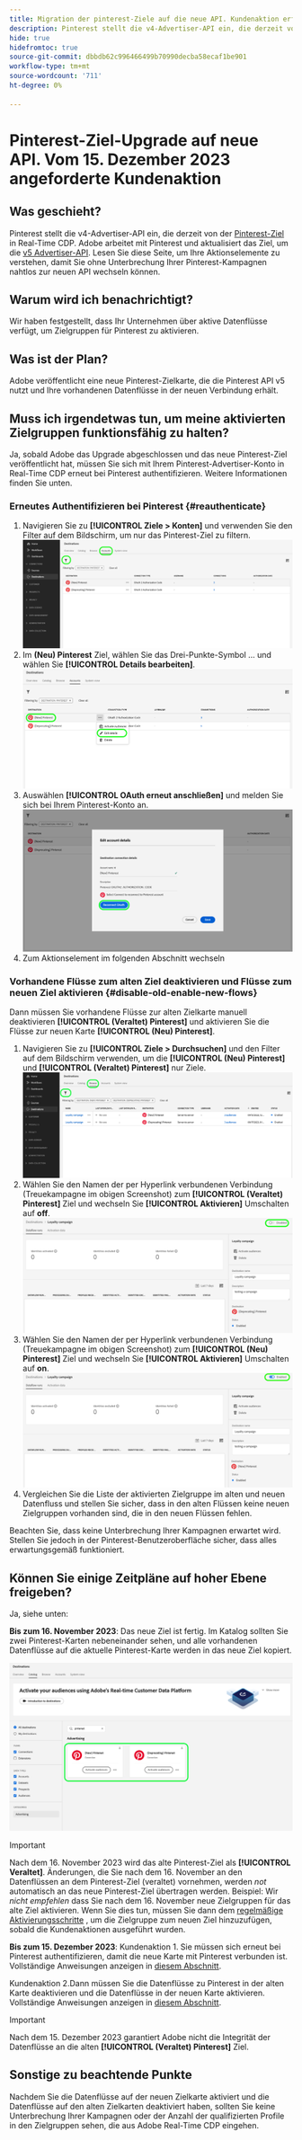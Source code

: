 ```yaml
---
title: Migration der pinterest-Ziele auf die neue API. Kundenaktion erforderlich.
description: Pinterest stellt die v4-Advertiser-API ein, die derzeit vom Pinterest-Ziel in Real-Time CDP verwendet wird. Machen Sie sich mit Ihren Aktionselementen vertraut, um ohne Unterbrechung Ihrer Pinterest-Kampagnen nahtlos zur neuen API zu wechseln.
hide: true
hidefromtoc: true
source-git-commit: dbbdb62c996466499b70990decba58ecaf1be901
workflow-type: tm+mt
source-wordcount: '711'
ht-degree: 0%

---
```


# Pinterest-Ziel-Upgrade auf neue API. Vom 15. Dezember 2023 angeforderte Kundenaktion

## Was geschieht?

Pinterest stellt die v4-Advertiser-API ein, die derzeit von der [Pinterest-Ziel](/help/destinations/catalog/advertising/pinterest.md) in Real-Time CDP. Adobe arbeitet mit Pinterest und aktualisiert das Ziel, um die [v5 Advertiser-API](https://developers.pinterest.com/docs/getting-started/migration/). Lesen Sie diese Seite, um Ihre Aktionselemente zu verstehen, damit Sie ohne Unterbrechung Ihrer Pinterest-Kampagnen nahtlos zur neuen API wechseln können.

## Warum wird ich benachrichtigt?

Wir haben festgestellt, dass Ihr Unternehmen über aktive Datenflüsse verfügt, um Zielgruppen für Pinterest zu aktivieren.

## Was ist der Plan?

Adobe veröffentlicht eine neue Pinterest-Zielkarte, die die Pinterest API v5 nutzt und Ihre vorhandenen Datenflüsse in der neuen Verbindung erhält.

## Muss ich irgendetwas tun, um meine aktivierten Zielgruppen funktionsfähig zu halten?

Ja, sobald Adobe das Upgrade abgeschlossen und das neue Pinterest-Ziel veröffentlicht hat, müssen Sie sich mit Ihrem Pinterest-Advertiser-Konto in Real-Time CDP erneut bei Pinterest authentifizieren. Weitere Informationen finden Sie unten.

### Erneutes Authentifizieren bei Pinterest {#reauthenticate}

1. Navigieren Sie zu **[!UICONTROL Ziele > Konten]** und verwenden Sie den Filter auf dem Bildschirm, um nur das Pinterest-Ziel zu filtern.
   ![Nur Pinterest-Konten filtern](/help/destinations/assets/catalog/advertising/pinterest-migration/filter-pinterest-acconts-only.png)
2. Im **(Neu) Pinterest** Ziel, wählen Sie das Drei-Punkte-Symbol ... und wählen Sie **[!UICONTROL Details bearbeiten]**.
   ![Details bearbeiten](/help/destinations/assets/catalog/advertising/pinterest-migration/edit-details-pinterest.png)
3. Auswählen **[!UICONTROL OAuth erneut anschließen]** und melden Sie sich bei Ihrem Pinterest-Konto an.
   ![Wählen Sie &quot;OAuth erneut verbinden&quot;aus.](/help/destinations/assets/catalog/advertising/pinterest-migration/reconnect-oauth-pinterest.png)
4. Zum Aktionselement im folgenden Abschnitt wechseln

### Vorhandene Flüsse zum alten Ziel deaktivieren und Flüsse zum neuen Ziel aktivieren {#disable-old-enable-new-flows}

Dann müssen Sie vorhandene Flüsse zur alten Zielkarte manuell deaktivieren **[!UICONTROL (Veraltet) Pinterest]** und aktivieren Sie die Flüsse zur neuen Karte **[!UICONTROL (Neu) Pinterest]**.

1. Navigieren Sie zu **[!UICONTROL Ziele > Durchsuchen]** und den Filter auf dem Bildschirm verwenden, um die **[!UICONTROL (Neu) Pinterest]** und **[!UICONTROL (Veraltet) Pinterest]** nur Ziele.
   ![Filtern von Pinterest-Datenflüssen nur auf der Registerkarte Durchsuchen](/help/destinations/assets/catalog/advertising/pinterest-migration/filter-pinterest-browse.png)
2. Wählen Sie den Namen der per Hyperlink verbundenen Verbindung (Treuekampagne im obigen Screenshot) zum **[!UICONTROL (Veraltet) Pinterest]** Ziel und wechseln Sie **[!UICONTROL Aktivieren]** Umschalten auf **off**.
   ![Aktivieren für neue Verbindungen und Deaktivieren für alte Verbindungen](/help/destinations/assets/catalog/advertising/pinterest-migration/enable-disable-toggle-old-destination.png)
3. Wählen Sie den Namen der per Hyperlink verbundenen Verbindung (Treuekampagne im obigen Screenshot) zum **[!UICONTROL (Neu) Pinterest]** Ziel und wechseln Sie **[!UICONTROL Aktivieren]** Umschalten auf **on**.
   ![Aktivieren für neue Verbindungen und Deaktivieren für alte Verbindungen](/help/destinations/assets/catalog/advertising/pinterest-migration/enable-disable-toggle-new-destination.png)
4. Vergleichen Sie die Liste der aktivierten Zielgruppe im alten und neuen Datenfluss und stellen Sie sicher, dass in den alten Flüssen keine neuen Zielgruppen vorhanden sind, die in den neuen Flüssen fehlen.

Beachten Sie, dass keine Unterbrechung Ihrer Kampagnen erwartet wird. Stellen Sie jedoch in der Pinterest-Benutzeroberfläche sicher, dass alles erwartungsgemäß funktioniert.

## Können Sie einige Zeitpläne auf hoher Ebene freigeben?

Ja, siehe unten:

**Bis zum 16. November 2023**: Das neue Ziel ist fertig. Im Katalog sollten Sie zwei Pinterest-Karten nebeneinander sehen, und alle vorhandenen Datenflüsse auf die aktuelle Pinterest-Karte werden in das neue Ziel kopiert.

![Altes und neues Pinterest-Ziel nebeneinander](/help/destinations/assets/catalog/advertising/pinterest-migration/pinterest-two-cards-side-by-side.png)

>[!IMPORTANT]
>
>Nach dem 16. November 2023 wird das alte Pinterest-Ziel als **[!UICONTROL Veraltet]**. <span class="preview">Änderungen, die Sie nach dem 16. November an den Datenflüssen an dem Pinterest-Ziel (veraltet) vornehmen, werden *not* automatisch an das neue Pinterest-Ziel übertragen werden. </span>
>Beispiel: Wir *nicht empfehlen* dass Sie nach dem 16. November neue Zielgruppen für das alte Ziel aktivieren. Wenn Sie dies tun, müssen Sie dann dem [regelmäßige Aktivierungsschritte](/help/destinations/ui/activate-segment-streaming-destinations.md) , um die Zielgruppe zum neuen Ziel hinzuzufügen, sobald die Kundenaktionen ausgeführt wurden.

**Bis zum 15. Dezember 2023**: <span class="preview">Kundenaktion 1</span>. Sie müssen sich erneut bei Pinterest authentifizieren, damit die neue Karte mit Pinterest verbunden ist. Vollständige Anweisungen anzeigen in [diesem Abschnitt](#reauthenticate).

<span class="preview">Kundenaktion 2</span>.Dann müssen Sie die Datenflüsse zu Pinterest in der alten Karte deaktivieren und die Datenflüsse in der neuen Karte aktivieren. Vollständige Anweisungen anzeigen in [diesem Abschnitt](#disable-old-enable-new-flows).

>[!IMPORTANT]
>
>Nach dem 15. Dezember 2023 garantiert Adobe nicht die Integrität der Datenflüsse an die alten **[!UICONTROL (Veraltet) Pinterest]** Ziel.

## Sonstige zu beachtende Punkte

Nachdem Sie die Datenflüsse auf der neuen Zielkarte aktiviert und die Datenflüsse auf den alten Zielkarten deaktiviert haben, sollten Sie keine Unterbrechung Ihrer Kampagnen oder der Anzahl der qualifizierten Profile in den Zielgruppen sehen, die aus Adobe Real-Time CDP eingehen.
